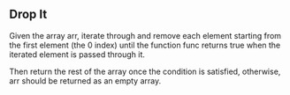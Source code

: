 ## Drop It

Given the array arr, iterate through and remove each element starting from the first element (the 0 index) until the function func returns true when the iterated element is passed through it.

Then return the rest of the array once the condition is satisfied, otherwise, arr should be returned as an empty array.